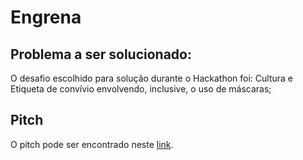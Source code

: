 # Engrena

## Problema a ser solucionado:
O desafio escolhido para solução durante o Hackathon foi: Cultura e Etiqueta de convívio envolvendo, inclusive, o uso de máscaras;

## Pitch
O pitch pode ser encontrado neste [link](https://youtu.be/LJEQObFFThk).
